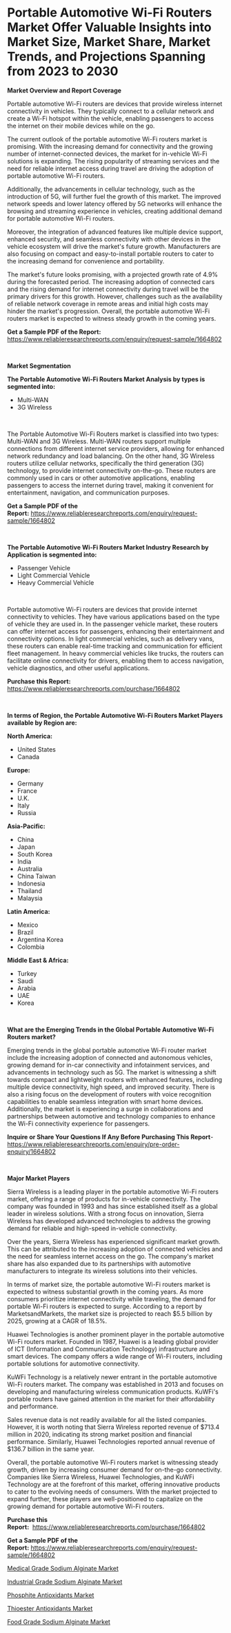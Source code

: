 <p><h1>Portable Automotive Wi-Fi Routers Market Offer Valuable Insights into Market Size, Market Share, Market Trends, and Projections Spanning from 2023 to 2030</h1></p><p><strong>Market Overview and Report Coverage</strong></p>
<p><p>Portable automotive Wi-Fi routers are devices that provide wireless internet connectivity in vehicles. They typically connect to a cellular network and create a Wi-Fi hotspot within the vehicle, enabling passengers to access the internet on their mobile devices while on the go.</p><p>The current outlook of the portable automotive Wi-Fi routers market is promising. With the increasing demand for connectivity and the growing number of internet-connected devices, the market for in-vehicle Wi-Fi solutions is expanding. The rising popularity of streaming services and the need for reliable internet access during travel are driving the adoption of portable automotive Wi-Fi routers.</p><p>Additionally, the advancements in cellular technology, such as the introduction of 5G, will further fuel the growth of this market. The improved network speeds and lower latency offered by 5G networks will enhance the browsing and streaming experience in vehicles, creating additional demand for portable automotive Wi-Fi routers.</p><p>Moreover, the integration of advanced features like multiple device support, enhanced security, and seamless connectivity with other devices in the vehicle ecosystem will drive the market's future growth. Manufacturers are also focusing on compact and easy-to-install portable routers to cater to the increasing demand for convenience and portability.</p><p>The market's future looks promising, with a projected growth rate of 4.9% during the forecasted period. The increasing adoption of connected cars and the rising demand for internet connectivity during travel will be the primary drivers for this growth. However, challenges such as the availability of reliable network coverage in remote areas and initial high costs may hinder the market's progression. Overall, the portable automotive Wi-Fi routers market is expected to witness steady growth in the coming years.</p></p>
<p><strong>Get a Sample PDF of the Report:</strong> <a href="https://www.reliableresearchreports.com/enquiry/request-sample/1664802">https://www.reliableresearchreports.com/enquiry/request-sample/1664802</a></p>
<p>&nbsp;</p>
<p><strong>Market Segmentation</strong></p>
<p><strong>The Portable Automotive Wi-Fi Routers Market Analysis by types is segmented into:</strong></p>
<p><ul><li>Multi-WAN</li><li>3G Wireless</li></ul></p>
<p>&nbsp;</p>
<p><p>The Portable Automotive Wi-Fi Routers market is classified into two types: Multi-WAN and 3G Wireless. Multi-WAN routers support multiple connections from different internet service providers, allowing for enhanced network redundancy and load balancing. On the other hand, 3G Wireless routers utilize cellular networks, specifically the third generation (3G) technology, to provide internet connectivity on-the-go. These routers are commonly used in cars or other automotive applications, enabling passengers to access the internet during travel, making it convenient for entertainment, navigation, and communication purposes.</p></p>
<p><strong>Get a Sample PDF of the Report:</strong>&nbsp;<a href="https://www.reliableresearchreports.com/enquiry/request-sample/1664802">https://www.reliableresearchreports.com/enquiry/request-sample/1664802</a></p>
<p>&nbsp;</p>
<p><strong>The Portable Automotive Wi-Fi Routers Market Industry Research by Application is segmented into:</strong></p>
<p><ul><li>Passenger Vehicle</li><li>Light Commercial Vehicle</li><li>Heavy Commercial Vehicle</li></ul></p>
<p>&nbsp;</p>
<p><p>Portable automotive Wi-Fi routers are devices that provide internet connectivity to vehicles. They have various applications based on the type of vehicle they are used in. In the passenger vehicle market, these routers can offer internet access for passengers, enhancing their entertainment and connectivity options. In light commercial vehicles, such as delivery vans, these routers can enable real-time tracking and communication for efficient fleet management. In heavy commercial vehicles like trucks, the routers can facilitate online connectivity for drivers, enabling them to access navigation, vehicle diagnostics, and other useful applications.</p></p>
<p><strong>Purchase this Report:</strong>&nbsp; <a href="https://www.reliableresearchreports.com/purchase/1664802">https://www.reliableresearchreports.com/purchase/1664802</a></p>
<p>&nbsp;</p>
<p><strong>In terms of Region, the Portable Automotive Wi-Fi Routers Market Players available by Region are:</strong></p>
<p>
    <p> <strong> North America: </strong>
        <ul>
            <li>United States</li>
            <li>Canada</li>
        </ul>
        </p> 
    <p> <strong> Europe: </strong>
        <ul>
            <li>Germany</li>
            <li>France</li>
            <li>U.K.</li>
            <li>Italy</li>
            <li>Russia</li>
        </ul>
        </p> 
    <p> <strong> Asia-Pacific: </strong>
        <ul>
            <li>China</li>
            <li>Japan</li>
            <li>South Korea</li>
            <li>India</li>
            <li>Australia</li>
            <li>China Taiwan</li>
            <li>Indonesia</li>
            <li>Thailand</li>
            <li>Malaysia</li>
        </ul>
        </p> 
    <p> <strong> Latin America: </strong>
        <ul>
            <li>Mexico</li>
            <li>Brazil</li>
            <li>Argentina Korea</li>
            <li>Colombia</li>
        </ul>
        </p> 
    <p> <strong> Middle East & Africa: </strong>
        <ul>
            <li>Turkey</li>
            <li>Saudi</li>
            <li>Arabia</li>
            <li>UAE</li>
            <li>Korea</li>
        </ul>
    </p>
    </p>
<p>&nbsp;</p>
<p><strong>What are the Emerging Trends in the Global Portable Automotive Wi-Fi Routers market?</strong></p>
<p><p>Emerging trends in the global portable automotive Wi-Fi router market include the increasing adoption of connected and autonomous vehicles, growing demand for in-car connectivity and infotainment services, and advancements in technology such as 5G. The market is witnessing a shift towards compact and lightweight routers with enhanced features, including multiple device connectivity, high speed, and improved security. There is also a rising focus on the development of routers with voice recognition capabilities to enable seamless integration with smart home devices. Additionally, the market is experiencing a surge in collaborations and partnerships between automotive and technology companies to enhance the Wi-Fi connectivity experience for passengers.</p></p>
<p><strong>Inquire or Share Your Questions If Any Before Purchasing This Report</strong>- <a href="https://www.reliableresearchreports.com/enquiry/pre-order-enquiry/1664802">https://www.reliableresearchreports.com/enquiry/pre-order-enquiry/1664802</a></p>
<p>&nbsp;</p>
<p><strong>Major Market Players</strong></p>
<p><p>Sierra Wireless is a leading player in the portable automotive Wi-Fi routers market, offering a range of products for in-vehicle connectivity. The company was founded in 1993 and has since established itself as a global leader in wireless solutions. With a strong focus on innovation, Sierra Wireless has developed advanced technologies to address the growing demand for reliable and high-speed in-vehicle connectivity.</p><p>Over the years, Sierra Wireless has experienced significant market growth. This can be attributed to the increasing adoption of connected vehicles and the need for seamless internet access on the go. The company's market share has also expanded due to its partnerships with automotive manufacturers to integrate its wireless solutions into their vehicles.</p><p>In terms of market size, the portable automotive Wi-Fi routers market is expected to witness substantial growth in the coming years. As more consumers prioritize internet connectivity while traveling, the demand for portable Wi-Fi routers is expected to surge. According to a report by MarketsandMarkets, the market size is projected to reach $5.5 billion by 2025, growing at a CAGR of 18.5%.</p><p>Huawei Technologies is another prominent player in the portable automotive Wi-Fi routers market. Founded in 1987, Huawei is a leading global provider of ICT (Information and Communication Technology) infrastructure and smart devices. The company offers a wide range of Wi-Fi routers, including portable solutions for automotive connectivity.</p><p>KuWFi Technology is a relatively newer entrant in the portable automotive Wi-Fi routers market. The company was established in 2013 and focuses on developing and manufacturing wireless communication products. KuWFi's portable routers have gained attention in the market for their affordability and performance.</p><p>Sales revenue data is not readily available for all the listed companies. However, it is worth noting that Sierra Wireless reported revenue of $713.4 million in 2020, indicating its strong market position and financial performance. Similarly, Huawei Technologies reported annual revenue of $136.7 billion in the same year.</p><p>Overall, the portable automotive Wi-Fi routers market is witnessing steady growth, driven by increasing consumer demand for on-the-go connectivity. Companies like Sierra Wireless, Huawei Technologies, and KuWFi Technology are at the forefront of this market, offering innovative products to cater to the evolving needs of consumers. With the market projected to expand further, these players are well-positioned to capitalize on the growing demand for portable automotive Wi-Fi routers.</p></p>
<p><strong>Purchase this Report:</strong>&nbsp;&nbsp;<a href="https://www.reliableresearchreports.com/purchase/1664802">https://www.reliableresearchreports.com/purchase/1664802</a></p>
<p></p>
<p><strong>Get a Sample PDF of the Report:</strong>&nbsp;<a href="https://www.reliableresearchreports.com/enquiry/request-sample/1664802">https://www.reliableresearchreports.com/enquiry/request-sample/1664802</a></p>
<p><p><a href="https://www.linkedin.com/pulse/medical-grade-sodium-alginate-market-size-2023-2030/">Medical Grade Sodium Alginate Market</a></p><p><a href="https://www.linkedin.com/pulse/industrial-grade-sodium-alginate-market-size-share-global/">Industrial Grade Sodium Alginate Market</a></p><p><a href="https://medium.com/@dougschmidt645/phosphite-antioxidants-market-size-growth-forecast-2023-2030-8d2cb7b34524">Phosphite Antioxidants Market</a></p><p><a href="https://medium.com/@briaabshire64/thioester-antioxidants-market-size-growth-forecast-2023-2030-29f2d7e15062">Thioester Antioxidants Market</a></p><p><a href="https://www.linkedin.com/pulse/food-grade-sodium-alginate-market-size-2023-2030-global/">Food Grade Sodium Alginate Market</a></p></p>